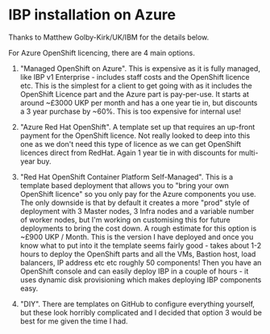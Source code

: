 # IBP installation on Azure

Thanks to Matthew Golby-Kirk/UK/IBM for the details below.

For Azure OpenShift licencing, there are 4 main options.

1. "Managed OpenShift on Azure".
This is expensive as it is fully managed, like IBP v1 Enterprise - includes staff costs and the OpenShift licence etc. This is the simplest for a client to get going with as it includes the OpenShift Licence part and the Azure part is pay-per-use. It starts at around ~£3000 UKP per month and has a one year tie in, but discounts a 3 year purchase by ~60%. This is too expensive for internal use!

1. "Azure Red Hat OpenShift". 
A template set up that requires an up-front payment for the OpenShift licence. Not really looked to deep into this one as we don't need this type of licence as we can get OpenShift licences direct from RedHat. Again 1 year tie in with discounts for multi-year buy.

1. "Red Hat OpenShift Container Platform Self-Managed". 
This is a template based deployment that allows you to "bring your own OpenShift licence" so you only pay for the Azure components you use. The only downside is that by default it creates a more "prod" style of deployment with 3 Master nodes, 3 Infra nodes and a variable number of worker nodes, but I'm working on customising this for future deployments to bring the cost down. A rough estimate for this option is ~£900 UKP / Month. This is the version I have deployed and once you know what to put into it the template seems fairly good - takes about 1-2 hours to deploy the OpenShift parts and all the VMs, Bastion host, load balancers, IP address etc etc roughly 50 components! Then you have an OpenShift console and can easily deploy IBP in a couple of hours - it uses dynamic disk provisioning which makes deploying IBP components easy.

1. "DIY". 
There are templates on GitHub to configure everything yourself, but these look horribly complicated and I decided that option 3 would be best for me given the time I had.

